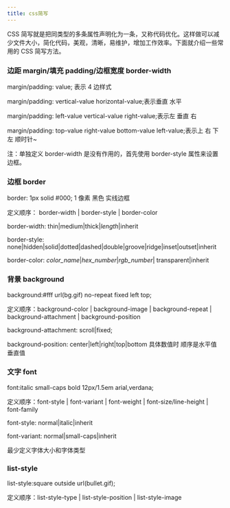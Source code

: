 ```yaml
---
title: css简写
---
```


CSS 简写就是把同类型的多条属性声明化为一条，又称代码优化。这样做可以减少文件大小，简化代码，美观，清晰，易维护，增加工作效率。下面就介绍一些常用的 CSS 简写方法。

### 边距 margin/填充 padding/边框宽度 border-width

margin/padding: value; 表示 4 边样式

margin/padding: vertical-value horizontal-value;表示垂直 水平

margin/padding: left-value vertical-value right-value;表示左 垂直 右

margin/padding: top-value right-value bottom-value left-value;表示上 右 下 左 顺时针~

注：单独定义 border-width 是没有作用的，首先使用 border-style 属性来设置边框。

### 边框 border

border: 1px solid #000; 1 像素 黑色 实线边框

定义顺序： border-width \| border-style \| border-color

border-width: thin\|medium\|thick\|<em>length</em>\|inherit

border-style: none\|hidden\|solid\|dotted\|dashed\|double\|groove\|ridge\|inset\|outset\|inherit

border-color: <em>color_name</em>\|<em>hex_number</em>\|<em>rgb_number</em>\| transparent\|inherit

### 背景 background

background:#fff url(bg.gif) no-repeat fixed left top;

定义顺序：background-color \| background-image \| background-repeat \| background-attachment \| background-position

background-attachment: scroll\|fixed;

background-position: center\|left\|right\|top\|bottom 具体数值时 顺序是水平值 垂直值

### 文字 font

font:italic small-caps bold 12px/1.5em arial,verdana;

定义顺序：font-style \| font-variant \| font-weight \| font-size/line-height \| font-family

font-style: normal\|italic\|inherit

font-variant: normal\|small-caps\|inherit

最少定义字体大小和字体类型

### list-style

list-style:square outside url(bullet.gif);

定义顺序：list-style-type \| list-style-position \| list-style-image

